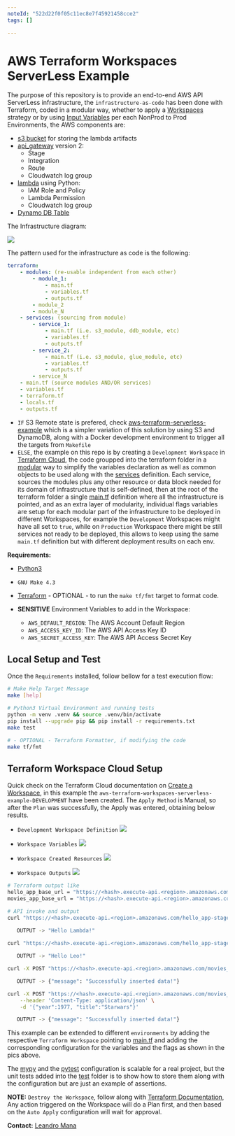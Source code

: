 ```yaml
---
noteId: "522d22f0f05c11ec8e7f45921458cce2"
tags: []

---
```


# AWS Terraform Workspaces ServerLess Example

The purpose of this repository is to provide an end-to-end AWS API ServerLess infrastructure, the `infrastructure-as-code` has been done with Terraform, coded in a modular way, whether to apply a [Workspaces](https://www.terraform.io/cloud-docs/workspaces) strategy or by using [Input Variables](https://www.terraform.io/language/values/variables) per each NonProd to Prod Environments, the AWS components are:
- [s3 bucket](https://registry.terraform.io/providers/hashicorp/aws/latest/docs/resources/s3_bucket) for storing the lambda artifacts
- [api_gateway](https://registry.terraform.io/providers/hashicorp/aws/latest/docs/resources/apigatewayv2_api) version 2:
    - Stage
    - Integration
    - Route
    - Cloudwatch log group
- [lambda](https://registry.terraform.io/providers/hashicorp/aws/latest/docs/resources/lambda_function) using Python:
    - IAM Role and Policy
    - Lambda Permission
    - Cloudwatch log group
- [Dynamo DB Table](https://docs.aws.amazon.com/amazondynamodb/latest/developerguide/Introduction.html)

The Infrastructure diagram:

![](img/aws-tf-serverless-example.drawio.png)

The pattern used for the infrastructure as code is the following:

```YAML
terraform:
    - modules: (re-usable independent from each other)
        - module_1:
            - main.tf
            - variables.tf
            - outputs.tf
        - module_2
        - module_N
    - services: (sourcing from module)
        - service_1:
            - main.tf (i.e. s3_module, ddb_module, etc)
            - variables.tf
            - outputs.tf
        - service_2:
            - main.tf (i.e. s3_module, glue_module, etc)
            - variables.tf
            - outputs.tf          
        - service_N
    - main.tf (source modules AND/OR services)
    - variables.tf
    - terraform.tf
    - locals.tf
    - outputs.tf
```

- `IF` S3 Remote state is prefered, check [aws-terraform-serverless-example](https://github.com/leandro-mana/aws-terraform-serverless-example) which is a simpler variation of this solution by using S3 and DynamoDB, along with a Docker development environment to trigger all the targets from `Makefile`
- `ELSE`, the example on this repo is by creating a `Development Workspace` in [Terraform Cloud](https://www.terraform.io/cloud-docs), the code groupped into the terraform folder in a [modular](terraform/modules) way to simplify the variables declaration as well as common objects to be used along with the [services](terraform/services) definition. Each service, sources the modules plus any other resource or data block needed for its domain of infrastructure that is self-defined, then at the root of the terraform folder a single [main.tf](terraform/main.tf) definition where all the infrastructure is pointed, and as an extra layer of modularity, individual flags variables are setup for each modular part of the infrastructure to be deployed in different Workspaces, for example the `Development` Workspaces might have all set to `true`, while on `Production` Workspace there might be still services not ready to be deployed, this allows to keep using the same `main.tf` definition but with different deployment results on each env.

**Requirements:**
- [Python3](https://docs.python-guide.org/starting/installation/)
- `GNU Make 4.3`
- [Terraform](https://learn.hashicorp.com/tutorials/terraform/install-cli) - OPTIONAL - to run the `make tf/fmt` target to format code.

- **SENSITIVE** Environment Variables to add in the Workspace:
    - `AWS_DEFAULT_REGION`: The AWS Account Default Region
    - `AWS_ACCESS_KEY_ID`: The AWS API Access Key ID  
    - `AWS_SECRET_ACCESS_KEY`: The AWS API Access Secret Key

## Local Setup and Test

Once the `Requirements` installed, follow bellow for a test execution flow:

```Bash
# Make Help Target Message
make [help]

# Python3 Virtual Environment and running tests
python -m venv .venv && source .venv/bin/activate
pip install --upgrade pip && pip install -r requirements.txt
make test

# - OPTIONAL - Terraform Formatter, if modifying the code
make tf/fmt
```

## Terraform Workspace Cloud Setup

Quick check on the Terraform Cloud documentation on [Create a Workspace](https://learn.hashicorp.com/tutorials/terraform/cloud-workspace-create), in this example the `aws-terraform-workspaces-serverless-example-DEVELOPMENT` have been created. The `Apply Method` is Manual, so after the `Plan` was successfully, the Apply was entered, obtaining below results.

- `Development Workspace Definition`
![](img/tf_workspace_dev.png)

- `Workspace Variables`
![](img/tf_workspace_variables.png)

- `Workspace Created Resources`
![](img/tf_workspace_resources.png)

- `Workspace Outputs`
![](img/tf_workspace_outputs.png)

```Bash
# Terraform output like
hello_app_base_url = "https://<hash>.execute-api.<region>.amazonaws.com/hello_app-stage"
movies_app_base_url = "https://<hash>.execute-api.<region>.amazonaws.com/movies_app-stage"

# API invoke and output
curl "https://<hash>.execute-api.<region>.amazonaws.com/hello_app-stage/hello"
    
   OUTPUT -> "Hello Lambda!"

curl "https://<hash>.execute-api.<region>.amazonaws.com/hello_app-stage/hello?Name=Leo"

   OUTPUT -> "Hello Leo!"

curl -X POST "https://<hash>.execute-api.<region>.amazonaws.com/movies_app-stage/movies"

   OUTPUT -> {"message": "Successfully inserted data!"}

curl -X POST "https://<hash>.execute-api.<region>.amazonaws.com/movies_app-stage/movies" \
    --header 'Content-Type: application/json' \
    -d '{"year":1977, "title":"Starwars"}'

   OUTPUT -> {"message": "Successfully inserted data!"}
```

This example can be extended to different `environments` by adding the respective `Terraform Workspace` pointing to [main.tf](terraform/main.tf) and adding the corresponding configuration for the variables and the flags as shown in the pics above.

The [mypy](http://mypy-lang.org/) and the [pytest](https://docs.pytest.org/) configuration is scalable for a real project, but the unit tests added into the [test](./test/) folder is to show how to store them along with the configuration but are just an example of assertions.

**NOTE:** `Destroy the Workspace`, follow along with [Terraform Documentation](https://learn.hashicorp.com/tutorials/terraform/cloud-destroy?in=terraform/cloud-get-started), Any action triggered on the Workspace will do a Plan first, and then based on the `Auto Apply` configuration will wait for approval.

**Contact:** [Leandro Mana](https://www.linkedin.com/in/leandro-mana-2854553b/)
